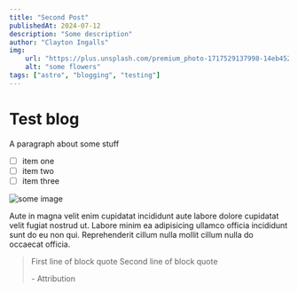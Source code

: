 ```yaml
---
title: "Second Post"
publishedAt: 2024-07-12
description: "Some description"
author: "Clayton Ingalls"
img: 
    url: "https://plus.unsplash.com/premium_photo-1717529137998-14eb452fe28e?q=80&w=2970&auto=format&fit=crop&ixlib=rb-4.0.3&ixid=M3wxMjA3fDB8MHxwaG90by1wYWdlfHx8fGVufDB8fHx8fA%3D%3D"
    alt: "some flowers"
tags: ["astro", "blogging", "testing"]
---
```


# Test blog

A paragraph about some stuff

- [ ] item one
- [ ] item two
- [ ] item three

<!-- add the img from img url here -->
![some image](https://plus.unsplash.com/premium_photo-1717529137998-14eb452fe28e?q=80&w=2970&auto=format&fit=crop&ixlib=rb-4.0.3&ixid=M3wxMjA3fDB8MHxwaG90by1wYWdlfHx8fGVufDB8fHx8fA%3D%3D "some photo it's great")

Aute in magna velit enim cupidatat incididunt aute labore dolore cupidatat velit fugiat nostrud ut. Labore minim ea adipisicing ullamco officia incididunt sunt do eu non qui. Reprehenderit cillum nulla mollit cillum nulla do occaecat officia. 

> First line of block quote
> Second line of block quote
>
> \- Attribution